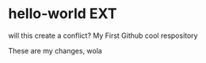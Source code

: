 # hello-world EXT
will this create a conflict?
My First Github cool respository

These are my changes, wola
